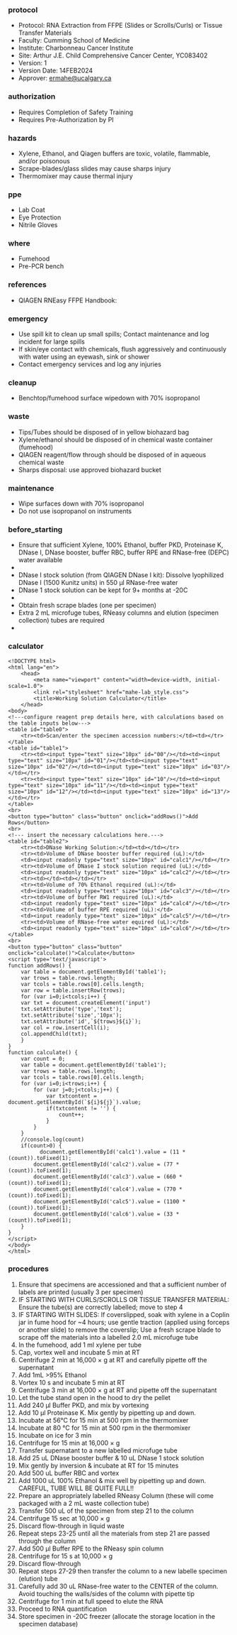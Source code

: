 
### protocol
- Protocol: RNA Extraction from FFPE (Slides or Scrolls/Curls) or Tissue Transfer Materials
- Faculty: Cumming School of Medicine
- Institute: Charbonneau Cancer Institute
- Site: Arthur J.E. Child Comprehensive Cancer Center, YC083402
- Version: 1
- Version Date: 14FEB2024
- Approver: ermahe@ucalgary.ca

### authorization
- Requires Completion of Safety Training
- Requires Pre-Authorization by PI

### hazards
- Xylene, Ethanol, and Qiagen buffers are toxic, volatile, flammable, and/or poisonous
- Scrape-blades/glass slides may cause sharps injury
- Thermomixer may cause thermal injury

### ppe
- Lab Coat
- Eye Protection
- Nitrile Gloves

### where
- Fumehood
- Pre-PCR bench

### references
- QIAGEN RNEasy FFPE Handbook: 

### emergency
- Use spill kit to clean up small spills; Contact maintenance and log incident for large spills
- If skin/eye contact with chemicals, flush aggressively and continuously with water using an eyewash, sink or shower
- Contact emergency services and log any injuries

### cleanup
- Benchtop/fumehood surface wipedown with 70% isopropanol

### waste
- Tips/Tubes should be disposed of in yellow biohazard bag
- Xylene/ethanol should be disposed of in chemical waste container (fumehood)
- QIAGEN reagent/flow through should be disposed of in aqueous chemical waste
- Sharps disposal: use approved biohazard bucket

### maintenance
- Wipe surfaces down with 70% isopropanol
- Do not use isopropanol on instruments

### before_starting
- Ensure that sufficient Xylene, 100% Ethanol, buffer PKD, Proteinase K, DNase I, DNase booster, buffer RBC, buffer RPE and RNase-free (DEPC) water available
- 
- DNase I stock solution (from QIAGEN DNase I kit): Dissolve lyophilized DNase I (1500 Kunitz units) in 550 μl RNase-free water
- DNase 1 stock solution can be kept for 9+ months at -20C 
- 
- Obtain fresh scrape blades (one per specimen)
- Extra 2 mL microfuge tubes, RNeasy columns and elution (specimen collection) tubes are required
- 

### calculator
~~~~
<!DOCTYPE html>
<html lang="en">
	<head>
		<meta name="viewport" content="width=device-width, initial-scale=1.0">
		<link rel="stylesheet" href="mahe-lab_style.css">
		<title>Working Solution Calculator</title>
	</head>
<body>
<!---configure reagent prep details here, with calculations based on the table inputs below--->
<table id="table0">
	<tr><td>Scan/enter the specimen accession numbers:</td><td></tr>
</table>
<table id="table1">
	<tr><td><input type="text" size="10px" id="00"/></td><td><input type="text" size="10px" id="01"/></td><td><input type="text" size="10px" id="02"/></td><td><input type="text" size="10px" id="03"/></td></tr>
	<tr><td><input type="text" size="10px" id="10"/></td><td><input type="text" size="10px" id="11"/></td><td><input type="text" size="10px" id="12"/></td><td><input type="text" size="10px" id="13"/></td></tr>
</table>
<br>
<button type="button" class="button" onclick="addRows()">Add Rows</button>
<br>
<!--- insert the necessary calculations here.--->
<table id="table2">
	<tr><td>DNase Working Solution:</td><td></td></tr>
	<tr><td>Volume of DNase booster buffer required (uL):</td>
	<td><input readonly type="text" size="10px" id="calc1"/></td></tr>
	<tr><td>Volume of DNase I stock solution required (uL):</td>
	<td><input readonly type="text" size="10px" id="calc2"/></td></tr>
	<tr><td></td><td></td></tr>
	<tr><td>Volume of 70% Ethanol required (uL):</td>
	<td><input readonly type="text" size="10px" id="calc3"/></td></tr>
	<tr><td>Volume of buffer RW1 required (uL):</td>
	<td><input readonly type="text" size="10px" id="calc4"/></td></tr>
  	<tr><td>Volume of buffer RPE required (uL):</td>
	<td><input readonly type="text" size="10px" id="calc5"/></td></tr>
   	<tr><td>Volume of RNase-free water equired (uL):</td>
	<td><input readonly type="text" size="10px" id="calc6"/></td></tr>
</table>
<br>
<button type="button" class="button" onclick="calculate()">Calculate</button>
<script type='text/javascript'>
function addRows() {
    var table = document.getElementById('table1');
    var trows = table.rows.length;
    var tcols = table.rows[0].cells.length;
    var row = table.insertRow(trows);
    for (var i=0;i<tcols;i++) {
	var txt = document.createElement('input')
	txt.setAttribute('type','text');
	txt.setAttribute('size','10px');
	txt.setAttribute('id',`${trows}${i}`);
	var col = row.insertCell(i);
	col.appendChild(txt);
    }
}	
function calculate() {
    var count = 0;
    var table = document.getElementById('table1');
    var trows = table.rows.length;
    var tcols = table.rows[0].cells.length;
    for (var i=0;i<trows;i++) {
        for (var j=0;j<tcols;j++) {
            var txtcontent = document.getElementById(`${i}${j}`).value;
            if(txtcontent != '') {
                count++;
            }
        }
    }
    //console.log(count)
    if(count>0) {
	      document.getElementById('calc1').value = (11 * (count)).toFixed(1);
        document.getElementById('calc2').value = (77 * (count)).toFixed(1);
        document.getElementById('calc3').value = (660 * (count)).toFixed(1);
        document.getElementById('calc4').value = (770 * (count)).toFixed(1);
        document.getElementById('calc5').value = (1100 * (count)).toFixed(1);
        document.getElementById('calc6').value = (33 * (count)).toFixed(1);
    }
}
</script>
</body>
</html>
~~~~

### procedures
1. Ensure that specimens are accessioned and that a sufficient number of labels are printed (usually 3 per specimen)
2. IF STARTING WITH CURLS/SCROLLS OR TISSUE TRANSFER MATERIAL: Ensure the tube(s) are correctly labelled; move to step 4
3. IF STARTING WITH SLIDES: If coverslipped, soak with xylene in a Coplin jar in fume hood for ~4 hours; use gentle traction (applied using forceps or another slide) to remove the coverslip; Use a fresh scrape blade to scrape off the materials into a labelled 2.0 mL microfuge tube
4. In the fumehood, add 1 ml xylene per tube
5. Cap, vortex well and incubate 5 min at RT
6. Centrifuge 2 min at 16,000 × g at RT and carefully pipette off the supernatant
7. Add 1mL >95% Ethanol
8. Vortex 10 s and incubate 5 min at RT
9. Centrifuge 3 min at 16,000 × g at RT and pipette off the supernatant
10. Let the tube stand open in the hood to dry the pellet
11.	Add 240 μl Buffer PKD, and mix by vortexing
12.	Add 10 μl Proteinase K. Mix gently by pipetting up and down.
13.	Incubate at 56°C for 15 min at 500 rpm in the thermomixer 
14.	Incubate at 80 °C for 15 min at 500 rpm in the thermomixer 
15.	Incubate on ice for 3 min
16.	Centrifuge for 15 min at 16,000 × g
17.	Transfer supernatant to a new labelled microfuge tube
18.	Add 25 uL DNase booster buffer & 10 uL DNase 1 stock solution
19.	Mix gently by inversion & incubate at RT for 15 minutes
20.	Add 500 uL buffer RBC and vortex
21.	Add 1000 uL 100% Ethanol & mix well by pipetting up and down. CAREFUL, TUBE WILL BE QUITE FULL!!
22.	Prepare an appropriately labelled RNeasy Column (these will come packaged with a 2 mL waste collection tube)
23.	Transfer 500 uL of the specimen from step 21 to the column
24.	Centrifuge 15 sec at 10,000 × g
25.	Discard flow-through in liquid waste
26.	Repeat steps 23-25 until all the materials from step 21 are passed through the column
27.	Add 500 μl Buffer RPE to the RNeasy spin column
28.	Centrifuge for 15 s at 10,000 × g
29.	Discard flow-through
30.	Repeat steps 27-29 then transfer the column to a new labelle specimen (elution) tube
31.	Carefully add 30 uL RNase-free water to the CENTER of the column. Avoid touching the walls/sides of the column with pipette tip
32.	Centrifuge for 1 min at full speed to elute the RNA
33.	Proceed to RNA quantification
34.	Store specimen in -20C freezer (allocate the storage location in the specimen database)

